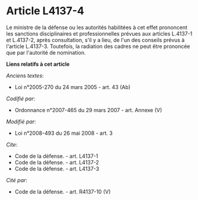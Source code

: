 # Article L4137-4

Le ministre de la défense ou les autorités habilitées à cet effet prononcent les sanctions disciplinaires et professionnelles
prévues aux articles L.4137-1 et L.4137-2, après consultation, s'il y a lieu, de l'un des conseils prévus à l'article
L.4137-3. Toutefois, la radiation des cadres ne peut être prononcée que par l'autorité de nomination.

**Liens relatifs à cet article**

_Anciens textes_:

  - Loi n°2005-270 du 24 mars 2005 - art. 43 (Ab)

_Codifié par_:

  - Ordonnance n°2007-465 du 29 mars 2007 - art. Annexe (V)

_Modifié par_:

  - Loi n°2008-493 du 26 mai 2008 - art. 3

_Cite_:

  - Code de la défense. - art. L4137-1
  - Code de la défense. - art. L4137-2
  - Code de la défense. - art. L4137-3

_Cité par_:

  - Code de la défense. - art. R4137-10 (V)
